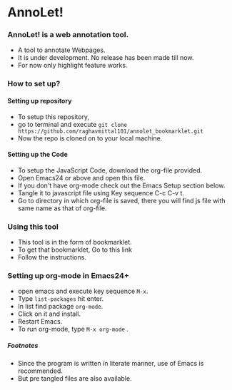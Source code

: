 # AnnoLet!
### AnnoLet! is a web annotation tool.
* A tool to annotate Webpages.
* It is under development. No release has been made till now.
* For now only highlight feature works.

### How to set up?
#### Setting up repository
* To setup this repository, 
* go to terminal and execute `git clone https://github.com/raghavmittal101/annolet_bookmarklet.git`
* Now the repo is cloned on to your local machine.
#### Setting up the Code
* To setup the JavaScript Code, download the org-file provided.
* Open Emacs24 or above and open this file.
* If you don't have org-mode check out the Emacs Setup section below.
* Tangle it to javascript file using Key sequence C-c C-v t.
* Go to directory in which org-file is saved, there you will find js file with same name as that of org-file.

### Using this tool
* This tool is in the form of bookmarklet.
* To get that bookmarklet, Go to this link
* Follow the instructions.

### Setting up org-mode in Emacs24+
* open emacs and execute key sequence `M-x`.
* Type `list-packages` hit enter.
* In list find package `org-mode`.
* Click on it and install.
* Restart Emacs.
* To run org-mode, type `M-x org-mode` .

##### Footnotes
* Since the program is written in literate manner, use of Emacs is recommended.
* But pre tangled files are also available.
